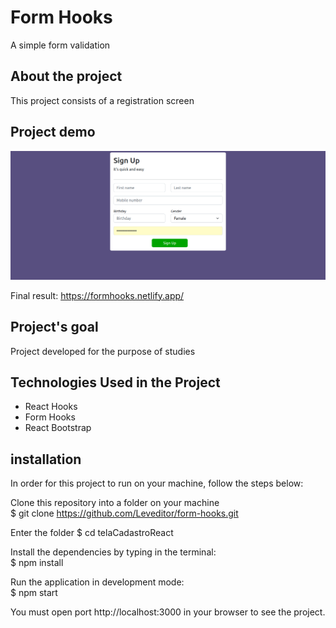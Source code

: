 # Form Hooks

A simple form validation

## About the project

This project consists of a registration screen

## Project demo

![Project Photo](projectPhoto.png)

Final result: https://formhooks.netlify.app/

## Project's goal

Project developed for the purpose of studies

## Technologies Used in the Project

* React Hooks
* Form Hooks
* React Bootstrap

## installation

In order for this project to run on your machine, follow the steps below:

Clone this repository into a folder on your machine  
$ git clone https://github.com/Leveditor/form-hooks.git

Enter the folder 
$ cd telaCadastroReact  

Install the dependencies by typing in the terminal:  
$ npm install  

Run the application in development mode:  
$ npm start

You must open port http://localhost:3000 in your browser to see the project.
